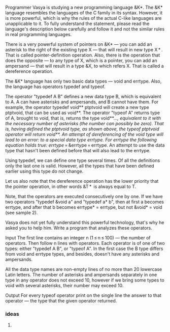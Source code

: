 Programmer Vasya is studying a new programming language &K*. The &K* language resembles the languages of the C family in its syntax. However, it is more powerful, which is why the rules of the actual C-like languages are unapplicable to it. To fully understand the statement, please read the language's description below carefully and follow it and not the similar rules in real programming languages.

There is a very powerful system of pointers on &K* — you can add an asterisk to the right of the existing type X — that will result in new type X * . That is called pointer-definition operation. Also, there is the operation that does the opposite — to any type of X, which is a pointer, you can add an ampersand — that will result in a type &X, to which refers X. That is called a dereference operation.

The &K* language has only two basic data types — void and errtype. Also, the language has operators typedef and typeof.

The operator "typedef A B" defines a new data type B, which is equivalent to A. A can have asterisks and ampersands, and B cannot have them. For example, the operator typedef void** ptptvoid will create a new type ptptvoid, that can be used as void**.
The operator "typeof A" returns type of A, brought to void, that is, returns the type void**...*, equivalent to it with the necessary number of asterisks (the number can possibly be zero). That is, having defined the ptptvoid type, as shown above, the typeof ptptvoid operator will return void**.
An attempt of dereferencing of the void type will lead to an error: to a special data type errtype. For errtype the following equation holds true: errtype* = &errtype = errtype. An attempt to use the data type that hasn't been defined before that will also lead to the errtype.

Using typedef, we can define one type several times. Of all the definitions only the last one is valid. However, all the types that have been defined earlier using this type do not change.

Let us also note that the dereference operation has the lower priority that the pointer operation, in other words &T *  is always equal to T.

Note, that the operators are executed consecutively one by one. If we have two operators "typedef &void a" and "typedef a* b", then at first a becomes errtype, and after that b becomes errtype* = errtype, but not &void* = void (see sample 2).

Vasya does not yet fully understand this powerful technology, that's why he asked you to help him. Write a program that analyzes these operators.

Input
The first line contains an integer n (1 ≤ n ≤ 100) — the number of operators. Then follow n lines with operators. Each operator is of one of two types: either "typedef A B", or "typeof A". In the first case the B type differs from void and errtype types, and besides, doesn't have any asterisks and ampersands.

All the data type names are non-empty lines of no more than 20 lowercase Latin letters. The number of asterisks and ampersands separately in one type in any operator does not exceed 10, however if we bring some types to void with several asterisks, their number may exceed 10.

Output
For every typeof operator print on the single line the answer to that operator — the type that the given operator returned.

### ideas
1. 
